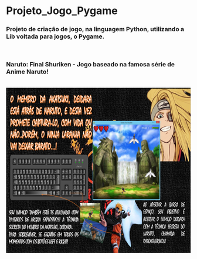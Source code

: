 # Projeto_Jogo_Pygame

<h3>Projeto de criação de jogo, na linguagem Python, utilizando a Lib voltada para jogos, o Pygame. </h3><br>
<h3> Naruto: Final Shuriken - Jogo baseado na famosa série de Anime Naruto! </h3><br>
<img width="900px" height="450px" src="Pygame_naruto/img/instr.PNG"/>
